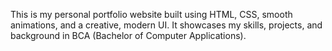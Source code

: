 This is my personal portfolio website built using HTML, CSS,  smooth animations, and a creative, modern UI.
It showcases my skills, projects, and background in BCA (Bachelor of Computer Applications).
